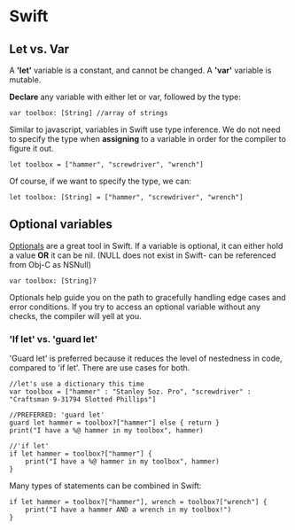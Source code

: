 # Swift

## Let vs. Var

A **'let'** variable is a constant, and cannot be changed.
A **'var'** variable is mutable.

**Declare** any variable with either let or var, followed by the type:

```var toolbox: [String] //array of strings```

Similar to javascript, variables in Swift use type inference. We do not need to specify the type when **assigning** to a variable in order for the compiler to figure it out.

```let toolbox = ["hammer", "screwdriver", "wrench"]```

Of course, if we want to specify the type, we can:

```let toolbox: [String] = ["hammer", "screwdriver", "wrench"]```

## Optional variables

[Optionals](https://en.wikipedia.org/wiki/Option_type) are a great tool in Swift. If a variable is optional, it can either hold a value **OR** it can be nil. (NULL does not exist in Swift- can be referenced from Obj-C as NSNull)

```var toolbox: [String]?```

Optionals help guide you on the path to gracefully handling edge cases and error conditions. If you try to access an optional variable without any checks, the compiler will yell at you. 

### 'If let' vs. 'guard let'


'Guard let' is preferred because it reduces the level of nestedness in code, compared to 'if let'. There are use cases for both.

```
//let's use a dictionary this time
var toolbox = ["hammer" : "Stanley 5oz. Pro", "screwdriver" : "Craftsman 9-31794 Slotted Phillips"]
        
//PREFERRED: 'guard let'
guard let hammer = toolbox?["hammer"] else { return }
print("I have a %@ hammer in my toolbox", hammer)

//'if let'
if let hammer = toolbox?["hammer"] {
    print("I have a %@ hammer in my toolbox", hammer)
}
```

Many types of statements can be combined in Swift:
```
if let hammer = toolbox?["hammer"], wrench = toolbox?["wrench"] {
    print("I have a hammer AND a wrench in my toolbox!")
}
```

